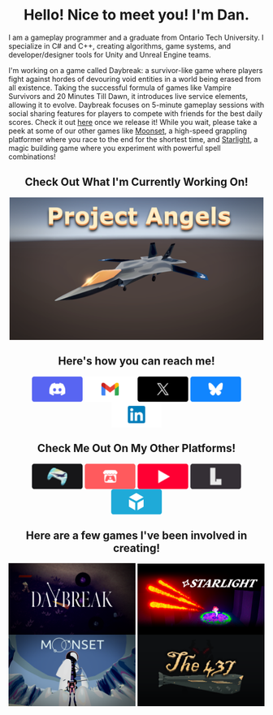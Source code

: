 <h1 align="center"> Hello! Nice to meet you! I'm Dan. </h1>

I am a gameplay programmer and a graduate from Ontario Tech University. I specialize in C# and C++, creating algorithms, game systems, and developer/designer tools for Unity and Unreal Engine teams. 

I'm working on a game called Daybreak: a survivor-like game where players fight against hordes of devouring void entities in a world being erased from all existence. Taking the successful formula of games like Vampire Survivors and 20 Minutes Till Dawn, it introduces live service elements, allowing it to evolve. Daybreak focuses on 5-minute gameplay sessions with social sharing features for players to compete with friends for the best daily scores. Check it out [here](https://danielfiuk.ca/Projects-I've-Worked-On/Professional-Work/Stellar-Octopians/Daybreak) once we release it! While you wait, please take a peek at some of our other games like [Moonset](https://www.gamecon.ca/2023/second/stellar-octopians), a high-speed grappling platformer where you race to the end for the shortest time, and [Starlight](https://www.gamecon.ca/2024/third/stellar-octopians), a magic building game where you experiment with powerful spell combinations!

<h2 align="center"> Check Out What I'm Currently Working On! </h2>
<p  class=".external-link" align="center">
	<a href="https://danielfiuk.ca/Projects-I've-Worked-On/Personal-Projects/Project-Angels" target="_blank"><img align="center" src="Assets/Game Heros/ProjectAngelsHero.png" style="width:500px;"></a>
</p>
 
<h2 align="center"> Here's how you can reach me! </h2>
<p  class=".external-link" align="center">
	<a href="https://discordapp.com/users/634863506319212550" target="_blank"><img width="100" align="center" src="Assets/Buttons/Button_Discord.png"></a>
	<a href="mailto:daniel.fiuk21@gmail.com" target="_blank"><img width="100" align="center" src="Assets/Buttons/Button_Gmail.png"></a>
	<a href="https://x.com/Daniel_Fiuk" target="_blank"><img width="100" align="center" src="Assets/Buttons/Button_X.png"></a>
	<a href="https://bsky.app/profile/daniel-fiuk.bsky.social" target="_blank"><img width="100" align="center" src="Assets/Buttons/Button_Bluesky.png"></a>
	<a href="https://www.linkedin.com/in/daniel-fiuk-883580208/" target="_blank"><img width="100" align="center" src="Assets/Buttons/Button_LinkedIn.png"></a>
</p>

<h2 align="center"> Check Me Out On My Other Platforms! </h2>

<p align="center">
	<a href="http://danielfiuk.ca/" target="_blank"><img width="100" align="center" src="Assets/Buttons/Button_Portfolio.png"></a>
	<a href="https://daniel-fiuk.itch.io/" target="_blank"><img width="100" align="center" src="Assets/Buttons/Button_Itch.png"></a>
	<a href="https://www.youtube.com/@Daniel_Fiuk" target="_blank"><img width="100" align="center" src="Assets/Buttons/Button_YouTube.png"></a>
	<a href="https://lospec.com/daniel-fiuk" target="_blank"><img width="100" align="center" src="Assets/Buttons/Button_Lospec.png"></a>
	<a href="https://sketchfab.com/Daniel.Fiuk" target="_blank"><img width="100" align="center" src="Assets/Buttons/Button_Sketchfab.png"></a>
</p>

<h2 align="center"> Here are a few games I've been involved in creating! </h2>

<p align="center">
	<a href="https://danielfiuk.ca/Projects-I've-Worked-On/Professional-Work/Stellar-Octopians/Daybreak"><img align="center" src="Assets/Game Heros/DaybreakHero.png" style="width:250px;"><a/>
  	<a href="https://danielfiuk.ca/Projects-I've-Worked-On/Professional-Work/Stellar-Octopians/Starlight"><img align="center" src="Assets/Game Heros/StarlightHero.png" style="width:250px;"><a/>
  	<a href="https://danielfiuk.ca/Projects-I've-Worked-On/Professional-Work/Stellar-Octopians/Moonset"><img align="center" src="Assets/Game Heros/MoonsetHero.png" style="width:250px;"><a/>
  	<a href="https://danielfiuk.ca/Projects-I've-Worked-On/Professional-Work/Stellar-Octopians/The-437"><img align="center" src="Assets/Game Heros/The437Hero.png" style="width:250px;"><a/>
</p>

<!--
**Daniel-Fiuk/Daniel-Fiuk** is a ✨ _special_ ✨ repository because its `README.md` (this file) appears on your GitHub profile.

Here are some ideas to get you started:

- 🔭 I’m currently working on ...
- 🌱 I’m currently learning ...
- 👯 I’m looking to collaborate on ...
- 🤔 I’m looking for help with ...
- 💬 Ask me about ...
- 📫 How to reach me: ...
- 😄 Pronouns: ...
- ⚡ Fun fact: ...
-->
